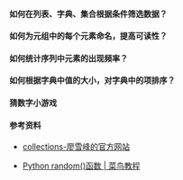 #### 如何在列表、字典、集合根据条件筛选数据？ 
	
#### 如何为元组中的每个元素命名，提高可读性？

#### 如何统计序列中元素的出现频率？

#### 如何根据字典中值的大小，对字典中的项排序？

#### 猜数字小游戏

#### 参考资料
- [collections-廖雪峰的官方网站](https://www.liaoxuefeng.com/wiki/001374738125095c955c1e6d8bb493182103fac9270762a000/001411031239400f7181f65f33a4623bc42276a605debf6000)

- [Python random()函数 | 菜鸟教程](http://www.runoob.com/python/func-number-random.html)




